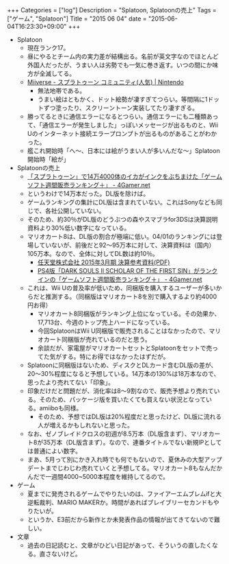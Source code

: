 +++
Categories = ["log"]
Description = "Splatoon, Splatoonの売上"
Tags = ["ゲーム", "Splatoon"]
Title = "2015 06 04"
date = "2015-06-04T16:23:30+09:00"
+++

* Splatoon
	* 現在ランク17。
	* 昼にやるとチーム内の実力差が結構出る。名前が英文字なのでほとんど外国人だったが、うまい人は劣勢でも一気に巻き返す。いつの間にか味方が全滅してる。
	* [Miiverse - スプラトゥーン コミュニティ(人気) | Nintendo](https://miiverse.nintendo.net/titles/14866558073673172576/14866558073673172583)
		* 無法地帯である。
		* うまい絵はともかく、ドット絵勢が凄すぎてつらい。等間隔に1ドットずつ塗ったり、スクリーントーン実装してたり凄すぎる。
	* 勝ってるときに通信エラーになるとつらい。通信エラーにも二種類あって、「通信エラーが発生しました」っぽいメッセージが出るものと、Wii Uのインターネット接続エラープロンプトが出るものがあることがわかった。
	* 艦これ開始時「へ〜、日本には絵がうまい人が多いんだな〜」Splatoon開始時「絵が」
* Splatoonの売上
	* [「スプラトゥーン」で14万4000体のイカがインクをぶちまけた「ゲームソフト週間販売ランキング＋」 - 4Gamer.net](http://www.4gamer.net/games/117/G011794/20150603055/)
	* というわけで14万本だった。DL版を除けば。
	* ゲームランキングの集計にDL版は含まれていない。これはSonyなども同じで、各社公開していない。
	* そのため、約30％がDL版のどうぶつの森やスマブラfor3DSは決算説明資料より30%低い数字になっている。
	* マリオカート8は、DL版の割合が極端に低い。04/01のランキングには登場していないが、前後だと92〜95万本に対して、決算資料は（国内）105万本。なので、全体に対してDL数は約10％。
		* [任天堂株式会社 2015年3月期 決算参考資料(PDF)](http://www.nintendo.co.jp/ir/pdf/2015/150507_4.pdf)
		* [PS4版「DARK SOULS II SCHOLAR OF THE FIRST SIN」がランクインの「ゲームソフト週間販売ランキング＋」 - 4Gamer.net](http://www.4gamer.net/games/117/G011794/20150415083/)
	* これは、Wii Uの普及率が低いため、同梱版を購入するユーザーが多いからだと推測する。（同梱版はマリオカート8を別で購入するより約4000円お得）
		* マリオカート8同梱版がランキング上位になっている。その効果か、17,713台、今週のトップ売上ハードになっている。
		* 今回SplatoonはWii U同梱版で販売されることはなかったので、マリオカート同梱版が売れているのだと思う。
		* 余談だが、家電屋がマリオカートセットとSplatoonをセットで売ってた気がする。特にお得ではなかったはずだが。
	* Splatoonに同梱版はないため、ディスクとDLカード含むDL版の差が、20〜30%程度になると予想している。14万本の130%は18万本なので、思ったより売れてない「印象」。
	* 印象だけだと問題だが、消化率は8〜9割なので、販売予想より売れている。そのため、パッケージ版を買いたくても買えない状況となっている。amiiboも同様。
		* そのため、予想ではDL版は20%程度だと思ったけど、DL版に流れる人が増えるかもしれないと思った。
	* なお、ゼノブレイドクロスの初週が8.5万本（DL版含まず）、マリオカート8が35万本（DL版含まず）。なので、連番タイトルでない新規IPとしては普通によい数字。
	* まあ、5月って別にかき入れ時でも何でもないので、夏休みの大型アップデートまでじわじわ売れていくと予想してる。マリオカート8もなんだかんだで一週間4000~5000本程度を維持してるので。
* ゲーム
	* 夏までに発売されるゲームでやりたいのは、ファイアーエムブレムifと大逆転裁判、MARIO MAKERか。時間があればブレイブリーセカンドもやりたいが。
	* というか、E3前だから新作とか未発表作品の情報が出てきてないので難しい。
* 文章
	* 過去の日記読むと、文章がひどい日記があって、そういうの直したくなる。直さないけど。
